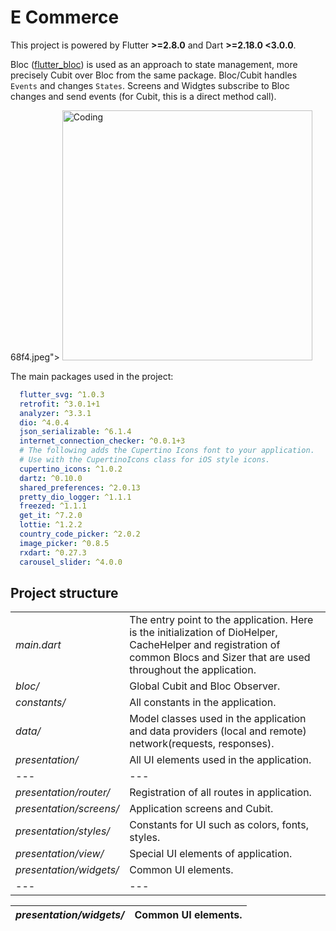 # E Commerce 

This project is powered by Flutter **>=2.8.0** and Dart **>=2.18.0 <3.0.0**.


Bloc ([flutter_bloc](https://pub.dev/packages/flutter_bloc)) is used as an approach to state management, more precisely Cubit over Bloc from the same package. Bloc/Cubit handles `Events` and changes `States`. Screens and Widgtes subscribe to Bloc changes and send events (for Cubit, this is a direct method call).

68f4.jpeg"> <img  alt="Coding" height="400" src="https://user-images.githubusercontent.com/33372890/232257836-a29aa6ae-2e98-486f-9b31-671aa8d0b175.jpeg">

The main packages used in the project:
```yaml
  flutter_svg: ^1.0.3
  retrofit: ^3.0.1+1
  analyzer: ^3.3.1
  dio: ^4.0.4
  json_serializable: ^6.1.4
  internet_connection_checker: ^0.0.1+3
  # The following adds the Cupertino Icons font to your application.
  # Use with the CupertinoIcons class for iOS style icons.
  cupertino_icons: ^1.0.2
  dartz: ^0.10.0
  shared_preferences: ^2.0.13
  pretty_dio_logger: ^1.1.1
  freezed: ^1.1.1
  get_it: ^7.2.0
  lottie: ^1.2.2
  country_code_picker: ^2.0.2
  image_picker: ^0.8.5
  rxdart: ^0.27.3
  carousel_slider: ^4.0.0
```


## Project structure <a name="structure"></a>
|   |   |
|---|---|
|*main.dart*|The entry point to the application. Here is the initialization of DioHelper, CacheHelper and registration of common Blocs and Sizer that are used throughout the application.|
|*bloc/*|Global Cubit and Bloc Observer.|
|*constants/*|All constants in the application.|
|*data/*|Model classes used in the application and data providers (local and remote) network(requests, responses).|
|*presentation/*|All UI elements used in the application.|
|---|---|
|*presentation/router/*|Registration of all routes in application.|
|*presentation/screens/*|Application screens and Cubit.|
|*presentation/styles/*|Constants for UI such as colors, fonts, styles.|
|*presentation/view/*|Special UI elements of application.|
|*presentation/widgets/*|Common UI elements.|
|---|---|




|*presentation/widgets/*|Common UI elements.|
|---|---|



